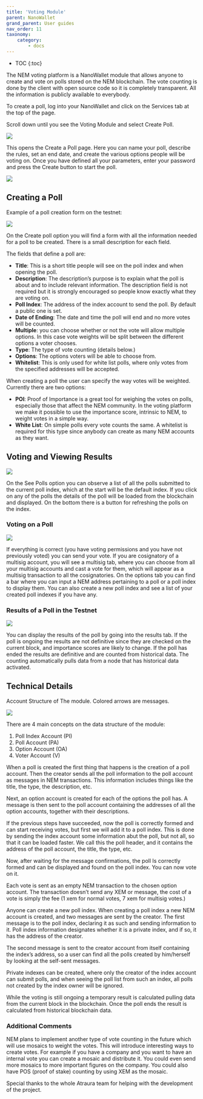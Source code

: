 ```yaml
---
title: 'Voting Module'
parent: NanoWallet
grand_parent: User guides
nav_order: 11
taxonomy:
    category:
        - docs
---
```


* TOC
{:toc}

The NEM voting platform is a NanoWallet module that allows anyone to create and vote on polls stored on the NEM blockchain. The vote counting is done by the client with open source code so it is completely transparent. All the information is publicly available to everybody.

To create a poll, log into your NanoWallet and click on the Services tab at the top of the page.

Scroll down until you see the Voting Module and select Create Poll.

![](Poll.PNG)

This opens the Create a Poll page. Here you can name your poll, describe the rules, set an end date, and create the various options people will be voting on. Once you have defined all your parameters, enter your password and press the Create button to start the poll.

![](Poll2.PNG)

## Creating a Poll

Example of a poll creation form on the testnet:

![](1-5ehVC2Lx2tsVEglO-4kGfg.png)

On the Create poll option you will find a form with all the information needed for a poll to be created. There is a small description for each field.

The fields that define a poll are:

* **Title**: This is a short title people will see on the poll index and when opening the poll.
* **Description**: The description’s purpose is to explain what the poll is about and to include relevant information. The description field is not required but it is strongly encouraged so people know exactly what they are voting on.
* **Poll Index**: The address of the index account to send the poll. By default a public one is set.
* **Date of Ending**: The date and time the poll will end and no more votes will be counted.
* **Multiple**: you can choose whether or not the vote will allow multiple options. In this case vote weights will be split between the different options a voter chooses.
* **Type**: The type of vote counting (details below.)
* **Options**: The options voters will be able to choose from.
* **Whitelist**: This is only used for white list polls, where only votes from the specified addresses will be accepted.

When creating a poll the user can specify the way votes will be weighted. Currently there are two options:

* **POI**: Proof of Importance is a great tool for weighing the votes on polls, especially those that affect the NEM community. In the voting platform we make it possible to use the importance score, intrinsic to NEM, to weight votes in a simple way.
* **White List**: On simple polls every vote counts the same. A whitelist is required for this type since anybody can create as many NEM accounts as they want.

## Voting and Viewing Results

![](1-MOQytjsc4jLbSElcUVxPWg.png)

On the See Polls option you can observe a list of all the polls submitted to the current poll index, which at the start will be the default index. If you click on any of the polls the details of the poll will be loaded from the blockchain and displayed. On the bottom there is a button for refreshing the polls on the index.

### Voting on a Poll

![](1-cKHybiTHhN9MsXcq3Sz4Gg.png)

If everything is correct (you have voting permissions and you have not previously voted) you can send your vote.
If you are cosignatory of a multisig account, you will see a multisig tab, where you can choose from all your multisig accounts and cast a vote for them, which will appear as a multisig transaction to all the cosignatories.
On the options tab you can find a bar where you can input a NEM address pertaining to a poll or a poll index to display them. You can also create a new poll index and see a list of your created poll indexes if you have any.

### Results of a Poll in the Testnet

![](1-hkhMxDG-Y0FPPLuIg-v5-Q.png)

You can display the results of the poll by going into the results tab. If the poll is ongoing the results are not definitive since they are checked on the current block, and importance scores are likely to change.
If the poll has ended the results are definitive and are counted from historical data. The counting automatically pulls data from a node that has historical data activated.

## Technical Details

Account Structure of The module. Colored arrows are messages.

![](1-kQh38bgPVUgQ1XUeZwpcMg.png)

There are 4 main concepts on the data structure of the module:

1. Poll Index Account (PI)
2. Poll Account (PA)
3. Option Account (OA)
4. Voter Account (V)

When a poll is created the first thing that happens is the creation of a poll account. Then the creator sends all the poll information to the poll account as messages in NEM transactions. This information includes things like the title, the type, the description, etc.

Next, an option account is created for each of the options the poll has. A message is then sent to the poll account containing the addresses of all the option accounts, together with their descriptions.

If the previous steps have succeeded, now the poll is correctly formed and can start receiving votes, but first we will add it to a poll index. This is done by sending the index account some information abut the poll, but not all, so that it can be loaded faster. We call this the poll header, and it contains the address of the poll account, the title, the type, etc.

Now, after waiting for the message confirmations, the poll Is correctly formed and can be displayed and found on the poll index. You can now vote on it.

Each vote is sent as an empty NEM transaction to the chosen option account. The transaction doesn’t send any XEM or message, the cost of a vote is simply the fee (1 xem for normal votes, 7 xem for multisig votes.)

Anyone can create a new poll index. When creating a poll index a new NEM account is created, and two messages are sent by the creator. The first message is to the poll index, declaring it as such and sending information to it. Poll index information designates whether it is a private index, and if so, it has the address of the creator.

The second message is sent to the creator account from itself containing the index’s address, so a user can find all the polls created by him/herself by looking at the self-sent messages.

Private indexes can be created, where only the creator of the index account can submit polls, and when seeing the poll list from such an index, all polls not created by the index owner will be ignored.

While the voting is still ongoing a temporary result is calculated pulling data from the current block in the blockchain. Once the poll ends the result is calculated from historical blockchain data.

### Additional Comments

NEM plans to implement another type of vote counting in the future which will use mosaics to weight the votes. This will introduce interesting ways to create votes. For example if you have a company and you want to have an internal vote you can create a mosaic and distribute it. You could even send more mosaics to more important figures on the company. You could also have POS (proof of stake) counting by using XEM as the mosaic.

Special thanks to the whole Atraura team for helping with the development of the project.
